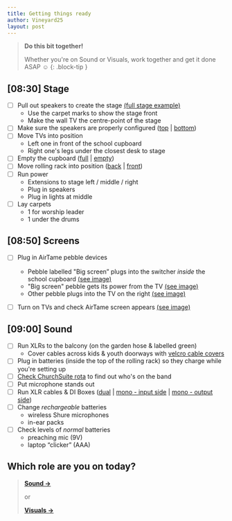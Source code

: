 ```yaml
---
title: Getting things ready
author: Vineyard25
layout: post
---
```


> **Do this bit together!**
>
> Whether you're on Sound or Visuals, work together and get it done ASAP ☺️
{: .block-tip }


## [08:30] Stage

- [ ] Pull out speakers to create the stage [(full stage example)](/assets/images/stage-layout-min.jpg)
	* Use the carpet marks to show the stage front
	* Make the wall TV the centre-point of the stage
- [ ] Make sure the speakers are properly configured ([top](/assets/images/speaker-settings-top.jpg) &#124; [bottom](/assets/images/speaker-settings-bottom.jpg))
- [ ] Move TVs into position
	* Left one in front of the school cupboard
	* Right one's legs under the closest desk to stage
- [ ] Empty the cupboard ([full](/assets/images/cupboard-full.jpg) &#124; [empty](/assets/images/cupboard-empty.jpg))
- [ ] Move rolling rack into position ([back](/assets/images/rolling-rack-cable-inputs.jpg) &#124; [front](/assets/images/rolling-rack.jpg))
- [ ] Run power
	* Extensions to stage left / middle / right
	* Plug in speakers
	* Plug in lights at middle
- [ ] Lay carpets
	* 1 for worship leader
	* 1 under the drums


## [08:50] Screens

- [ ] Plug in AirTame pebble devices
	* Pebble labelled "Big screen” plugs into the switcher *inside* the school cupboard [(see image)](/assets/images/hdmi-switcher.jpg)
	* "Big screen" pebble gets its power from the TV [(see image)](/assets/images/airtame-screen-1.jpg)
	* Other pebble plugs into the TV on the right [(see image)](/assets/images/airtame-screen-2.jpg)
- [ ] Turn on TVs and check AirTame screen appears [(see image)](/assets/images/airtame-launch-screen.jpg)


## [09:00] Sound

- [ ] Run XLRs to the balcony (on the garden hose & labelled green)
	* Cover cables across kids & youth doorways with [velcro cable covers](/assets/images/velcro-strips.jpg)
- [ ] Plug in batteries (inside the top of the rolling rack) so they charge while you're setting up
- [ ] [Check ChurchSuite rota](https://vineyard25.churchsuite.com/my/rotas/all) to find out who's on the band
- [ ] Put microphone stands out
- [ ] Run XLR cables & DI Boxes ([dual](/assets/images/di-settings-dual.jpg) &#124; [mono - input side](/assets/images/di-settings-mono-1.jpg) &#124; [mono - output side](/assets/images/di-settings-mono-2.jpg))
- [ ] Change *rechargeable* batteries
	* wireless Shure microphones
	* in-ear packs
- [ ] Check levels of *normal* batteries
	* preaching mic (9V)
	* laptop “clicker” (AAA)













## Which role are you on today?

> **[Sound &rarr;](/docs/sound)**
>
> or
>
> **[Visuals &rarr;](/docs/visuals)**